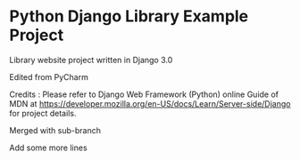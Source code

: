 # Python Django Library Example Project

Library website project written in Django 3.0

Edited from PyCharm

Credits : Please refer to Django Web Framework (Python) online Guide of MDN 
          at https://developer.mozilla.org/en-US/docs/Learn/Server-side/Django
          for project details.

Merged with sub-branch

Add some more lines
